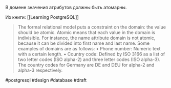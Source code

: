 В домене значения атрибутов должны быть атомарны.

Из книги: [[Learning PostgreSQL]]
> The formal relational model puts a constraint on the domain: the value should be atomic. Atomic means that each value in the domain is indivisible. For instance, the name attribute domain is not atomic, because it can be divided into first name and last name. Some examples of domains are as follows:
• Phone number: Numeric text with a certain length.
• Country code: Defined by ISO 3166 as a list of two letter codes (ISO alpha-2) and three letter codes (ISO alpha-3). The country codes for Germany are DE and DEU for alpha-2 and alpha-3 respectively.

#postgresql #design #database 
#draft